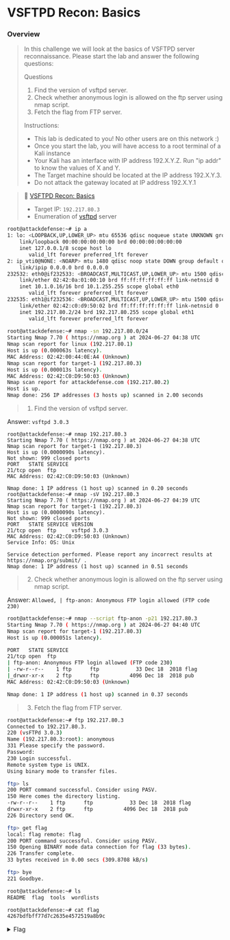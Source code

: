 # VSFTPD Recon: Basics

### Overview

> In this challenge we will look at the basics of VSFTPD server reconnaissance.  Please start the lab and answer the following questions:
>
> Questions
>
> 1. Find the version of vsftpd server.
> 2. Check whether anonymous login is allowed on the ftp server using nmap script.
> 3. Fetch the flag from FTP server.
>
> Instructions:&#x20;
>
> * This lab is dedicated to you! No other users are on this network :)
> * Once you start the lab, you will have access to a root terminal of a Kali instance
> * Your Kali has an interface with IP address 192.X.Y.Z. Run "ip addr" to know the values of X and Y.
> * The Target machine should be located at the IP address 192.X.Y.3.
> * Do not attack the gateway located at IP address 192.X.Y.1



> 🔬 [VSFTPD Recon: Basics](https://attackdefense.com/challengedetails?cid=519)
>
> * Target IP: `192.217.80.3`
> * Enumeration of [vsftpd](https://security.appspot.com/vsftpd.html) server

```bash
root@attackdefense:~# ip a
1: lo: <LOOPBACK,UP,LOWER_UP> mtu 65536 qdisc noqueue state UNKNOWN group default qlen 1000
    link/loopback 00:00:00:00:00:00 brd 00:00:00:00:00:00
    inet 127.0.0.1/8 scope host lo
       valid_lft forever preferred_lft forever
2: ip_vti0@NONE: <NOARP> mtu 1480 qdisc noop state DOWN group default qlen 1000
    link/ipip 0.0.0.0 brd 0.0.0.0
232532: eth0@if232533: <BROADCAST,MULTICAST,UP,LOWER_UP> mtu 1500 qdisc noqueue state UP group default 
    link/ether 02:42:0a:01:00:10 brd ff:ff:ff:ff:ff:ff link-netnsid 0
    inet 10.1.0.16/16 brd 10.1.255.255 scope global eth0
       valid_lft forever preferred_lft forever
232535: eth1@if232536: <BROADCAST,MULTICAST,UP,LOWER_UP> mtu 1500 qdisc noqueue state UP group default 
    link/ether 02:42:c0:d9:50:02 brd ff:ff:ff:ff:ff:ff link-netnsid 0
    inet 192.217.80.2/24 brd 192.217.80.255 scope global eth1
       valid_lft forever preferred_lft forever
       
root@attackdefense:~# nmap -sn 192.217.80.0/24
Starting Nmap 7.70 ( https://nmap.org ) at 2024-06-27 04:38 UTC
Nmap scan report for linux (192.217.80.1)
Host is up (0.000063s latency).
MAC Address: 02:42:00:44:0E:A4 (Unknown)
Nmap scan report for target-1 (192.217.80.3)
Host is up (0.000013s latency).
MAC Address: 02:42:C0:D9:50:03 (Unknown)
Nmap scan report for attackdefense.com (192.217.80.2)
Host is up.
Nmap done: 256 IP addresses (3 hosts up) scanned in 2.00 seconds
```

> 1. Find the version of vsftpd server.

Answer: `vsftpd 3.0.3`

```
root@attackdefense:~# nmap 192.217.80.3
Starting Nmap 7.70 ( https://nmap.org ) at 2024-06-27 04:38 UTC
Nmap scan report for target-1 (192.217.80.3)
Host is up (0.0000090s latency).
Not shown: 999 closed ports
PORT   STATE SERVICE
21/tcp open  ftp
MAC Address: 02:42:C0:D9:50:03 (Unknown)

Nmap done: 1 IP address (1 host up) scanned in 0.20 seconds
root@attackdefense:~# nmap -sV 192.217.80.3
Starting Nmap 7.70 ( https://nmap.org ) at 2024-06-27 04:39 UTC
Nmap scan report for target-1 (192.217.80.3)
Host is up (0.0000090s latency).
Not shown: 999 closed ports
PORT   STATE SERVICE VERSION
21/tcp open  ftp     vsftpd 3.0.3
MAC Address: 02:42:C0:D9:50:03 (Unknown)
Service Info: OS: Unix

Service detection performed. Please report any incorrect results at https://nmap.org/submit/ .
Nmap done: 1 IP address (1 host up) scanned in 0.51 seconds
```

> 2. Check whether anonymous login is allowed on the ftp server using nmap script.

Answer: `Allowed, | ftp-anon: Anonymous FTP login allowed (FTP code 230)`

```bash
root@attackdefense:~# nmap --script ftp-anon -p21 192.217.80.3
Starting Nmap 7.70 ( https://nmap.org ) at 2024-06-27 04:40 UTC
Nmap scan report for target-1 (192.217.80.3)
Host is up (0.000051s latency).

PORT   STATE SERVICE
21/tcp open  ftp
| ftp-anon: Anonymous FTP login allowed (FTP code 230)
| -rw-r--r--    1 ftp      ftp            33 Dec 18  2018 flag
|_drwxr-xr-x    2 ftp      ftp          4096 Dec 18  2018 pub
MAC Address: 02:42:C0:D9:50:03 (Unknown)

Nmap done: 1 IP address (1 host up) scanned in 0.37 seconds
```

> 3. Fetch the flag from FTP server.

```bash
root@attackdefense:~# ftp 192.217.80.3
Connected to 192.217.80.3.
220 (vsFTPd 3.0.3)
Name (192.217.80.3:root): anonymous
331 Please specify the password.
Password:
230 Login successful.
Remote system type is UNIX.
Using binary mode to transfer files.

ftp> ls
200 PORT command successful. Consider using PASV.
150 Here comes the directory listing.
-rw-r--r--    1 ftp      ftp            33 Dec 18  2018 flag
drwxr-xr-x    2 ftp      ftp          4096 Dec 18  2018 pub
226 Directory send OK.

ftp> get flag
local: flag remote: flag
200 PORT command successful. Consider using PASV.
150 Opening BINARY mode data connection for flag (33 bytes).
226 Transfer complete.
33 bytes received in 0.00 secs (309.8708 kB/s)

ftp> bye
221 Goodbye.

root@attackdefense:~# ls
README  flag  tools  wordlists

root@attackdefense:~# cat flag 
4267bdfbff77d7c2635e4572519a8b9c
```

<details>

<summary>Flag</summary>

`4267bdfbff77d7c2635e4572519a8b9c`

</details>









